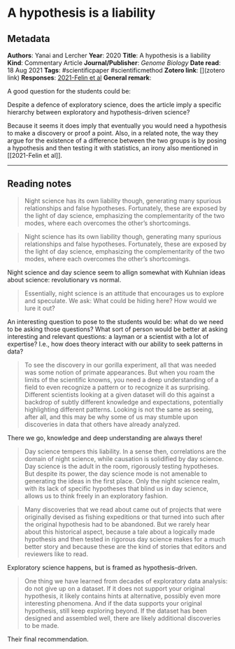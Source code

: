 # A hypothesis is a liability

## Metadata

**Authors**: Yanai and Lercher
**Year**: 2020
**Title**: A hypothesis is a liability
**Kind**: Commentary Article
**Journal/Publisher**: *Genome Biology*
**Date read**: 18 Aug 2021
**Tags**: #scientificpaper #scientificmethod
**Zotero link**: [](zotero link)
**Responses**: [2021-Felin et al](2021-Felin%20et%20al)
**General remark**: 

A good question for the students could be:  

Despite a defence of exploratory science, does the article imply a specific hierarchy between exploratory and hypothesis-driven science? 

Because it seems it does imply that eventually you would need a hypothesis to make a discovery or proof a point. Also, in a related note, the way they argue for the existence of a difference between the two groups is by posing a hypothesis and then testing it with statistics, an irony also mentioned in [[2021-Felin et al]].

---

## Reading notes

> Night science has its own liability though, generating many spurious relationships and false hypotheses. Fortunately, these are exposed by the light of day science, emphasizing the complementarity of the two modes, where each overcomes the other’s shortcomings.

> Night science has its own liability though, generating many spurious relationships and false hypotheses. Fortunately, these are exposed by the light of day science, emphasizing the complementarity of the two modes, where each overcomes the other’s shortcomings.

Night science and day science seem to allign somewhat with Kuhnian ideas about science: revolutionary vs normal.

> Essentially, night science is an attitude that encourages us to explore and speculate. We ask: What could be hiding here? How would we lure it out?

An interesting question to pose to the students would be: what do we need to be asking those questions? What sort of person would be better at asking interesting and relevant questions: a layman or a scientist with a lot of expertise? I.e., how does theory interact with our ability to seek patterns in data?

> To see the discovery in our gorilla experiment, all that was needed was some notion of primate appearances. But when you roam the limits of the scientific knowns, you need a deep understanding of a field to even recognize a pattern or to recognize it as surprising. Different scientists looking at a given dataset will do this against a backdrop of subtly different knowledge and expectations, potentially highlighting different patterns. Looking is not the same as seeing, after all, and this may be why some of us may stumble upon discoveries in data that others have already analyzed.

There we go, knowledge and deep understanding are always there!

> Day science tempers this liability. In a sense then, correlations are the domain of night science, while causation is solidified by day science. Day science is the adult in the room, rigorously testing hypotheses. But despite its power, the day science mode is not amenable to generating the ideas in the first place. Only the night science realm, with its lack of specific hypotheses that blind us in day science, allows us to think freely in an exploratory fashion.

> Many discoveries that we read about came out of projects that were originally devised as fishing expeditions or that turned into such after the original hypothesis had to be abandoned. But we rarely hear about this historical aspect, because a tale about a logically made hypothesis and then tested in rigorous day science makes for a much better story and because these are the kind of stories that editors and reviewers like to read.

Exploratory science happens, but is framed as hypothesis-driven.

> One thing we have learned from decades of exploratory data analysis: do not give up on a dataset. If it does not support your original hypothesis, it likely contains hints at alternative, possibly even more interesting phenomena. And if the data supports your original hypothesis, still keep exploring beyond. If the dataset has been designed and assembled well, there are likely additional discoveries to be made.

Their final recommendation.